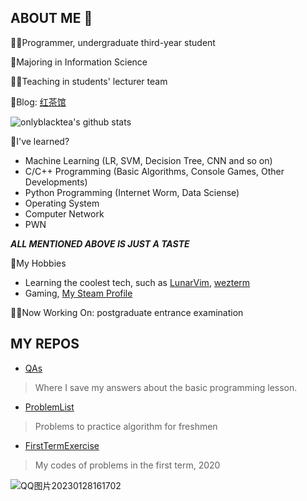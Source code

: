 ABOUT ME 👋
---

👨‍💻Programmer, undergraduate third-year student

🌱Majoring in Information Science

👨‍🏫Teaching in students' lecturer team

🎫Blog: [红茶馆](https://onlyblacktea.cn)

![onlyblacktea's github stats](https://github-readme-stats.vercel.app/api?username=OnlyblackTea&show_icons=true&theme=dracula)

🤔I've learned?
- Machine Learning (LR, SVM, Decision Tree, CNN and so on)
- C/C++ Programming (Basic Algorithms, Console Games, Other Developments)
- Python Programming (Internet Worm, Data Sciense)
- Operating System
- Computer Network
- PWN

***ALL MENTIONED ABOVE IS JUST A TASTE***

🥰My Hobbies
- Learning the coolest tech, such as [LunarVim](https://github.com/LunarVim/LunarVim), [wezterm](https://github.com/wez/wezterm)
- Gaming, [My Steam Profile](https://steamcommunity.com/profiles/76561198045823355/)

🐱‍🏍Now Working On: postgraduate entrance examination

MY REPOS
---

* [QAs](https://github.com/OnlyblackTea/QAs)

> Where I save my answers about the basic programming lesson.

* [ProblemList](https://github.com/OnlyblackTea/problemsList)

> Problems to practice algorithm for freshmen

* [FirstTermExercise](https://github.com/OnlyblackTea/2020FirstTermExercise)

> My codes of problems in the first term, 2020



<!--
**OnlyblackTea/OnlyblackTea** is a ✨ _special_ ✨ repository because its `README.md` (this file) appears on your GitHub profile.

Here are some ideas to get you started:

- 🔭 I’m currently working on ...
- 🌱 I’m currently learning ...
- 👯 I’m looking to collaborate on ...
- 🤔 I’m looking for help with ...
- 💬 Ask me about ...
- 📫 How to reach me: ...
- 😄 Pronouns: ...
- ⚡ Fun fact: ...
-->

![QQ图片20230128161702](https://github.com/OnlyblackTea/OnlyblackTea/assets/38585636/7ccdcdbb-f2b8-4eb8-bcce-a572751b5e54)

